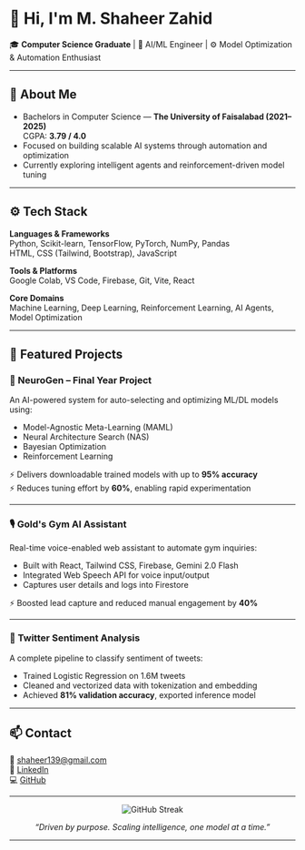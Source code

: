# 👋 Hi, I'm **M. Shaheer Zahid**

🎓 **Computer Science Graduate** | 🤖 AI/ML Engineer | ⚙️ Model Optimization & Automation Enthusiast

---

## 🚀 About Me

- Bachelors in Computer Science — **The University of Faisalabad (2021–2025)**  
  CGPA: **3.79 / 4.0**
- Focused on building scalable AI systems through automation and optimization
- Currently exploring intelligent agents and reinforcement-driven model tuning

---

## ⚙️ Tech Stack

**Languages & Frameworks**  
Python, Scikit-learn, TensorFlow, PyTorch, NumPy, Pandas  
HTML, CSS (Tailwind, Bootstrap), JavaScript

**Tools & Platforms**  
Google Colab, VS Code, Firebase, Git, Vite, React

**Core Domains**  
Machine Learning, Deep Learning, Reinforcement Learning, AI Agents, Model Optimization

---

## 📁 Featured Projects

### 🔬 NeuroGen – Final Year Project
An AI-powered system for auto-selecting and optimizing ML/DL models using:
- Model-Agnostic Meta-Learning (MAML)
- Neural Architecture Search (NAS)
- Bayesian Optimization
- Reinforcement Learning

⚡ Delivers downloadable trained models with up to **95% accuracy**  
⚡ Reduces tuning effort by **60%**, enabling rapid experimentation

---

### 🎙️ Gold's Gym AI Assistant
Real-time voice-enabled web assistant to automate gym inquiries:
- Built with React, Tailwind CSS, Firebase, Gemini 2.0 Flash
- Integrated Web Speech API for voice input/output
- Captures user details and logs into Firestore

⚡ Boosted lead capture and reduced manual engagement by **40%**

---

### 💬 Twitter Sentiment Analysis
A complete pipeline to classify sentiment of tweets:
- Trained Logistic Regression on 1.6M tweets
- Cleaned and vectorized data with tokenization and embedding
- Achieved **81% validation accuracy**, exported inference model

---

## 📫 Contact

📧 shaheer139@gmail.com  
🔗 [LinkedIn](https://linkedin.com/in/shaheer-zahid-027s)  
💻 [GitHub](https://github.com/Shaheer-zahid)

---

<p align="center">
  <img src="https://github-readme-streak-stats.herokuapp.com?user=Shaheer-zahid&theme=radical" alt="GitHub Streak"/>
</p>

<p align="center">
  <em>“Driven by purpose. Scaling intelligence, one model at a time.”</em>
</p>

---
